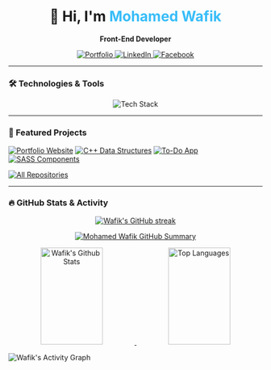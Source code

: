 <h1 align="center">👋 Hi, I'm <span style="color:#38bdf8">Mohamed Wafik</span></h1>

<p align="center"><strong>Front-End Developer</strong></p>

<p align="center">
  <a href="https://my-portfolio-mohamedwafik.netlify.app" target="_blank">
    <img src="https://img.shields.io/badge/Portfolio-0ea5e9?style=for-the-badge&logo=vercel&logoColor=white" alt="Portfolio" />
  </a>
  <a href="https://linkedin.com/in/mohamed-wafik" target="_blank">
    <img src="https://img.shields.io/badge/LinkedIn-0077B5?logo=linkedin&style=for-the-badge&logoColor=white" alt="LinkedIn" />
  </a>
  <a href="https://www.facebook.com/mohamed.wafek.506222" target="_blank">
    <img src="https://img.shields.io/badge/Facebook-1877F2?logo=facebook&style=for-the-badge&logoColor=white" alt="Facebook" />
  </a>
</p>

---

### 🛠️ Technologies & Tools

<p align="center">
  <img src="https://skillicons.dev/icons?i=html,css,sass,js,ts,cpp,git" alt="Tech Stack" />
</p>

---

### 🚀 Featured Projects

[![Portfolio Website](https://github-readme-stats.vercel.app/api/pin/?username=mohamed-wafik&repo=my-portfolio&border_color=38bdf8&bg_color=0D1117&title_color=C9D1D9&text_color=8B949E&icon_color=38bdf8)](https://github.com/mohamed-wafik/my-portfolio)
[![C++ Data Structures](https://github-readme-stats.vercel.app/api/pin/?username=mohamed-wafik&repo=cpp-dsa&border_color=7F3FBF&bg_color=0D1117&title_color=C9D1D9&text_color=8B949E&icon_color=7F3FBF)](https://github.com/mohamed-wafik/cpp-dsa)
[![To-Do App](https://github-readme-stats.vercel.app/api/pin/?username=mohamed-wafik&repo=todo-app&border_color=22c55e&bg_color=0D1117&title_color=C9D1D9&text_color=8B949E&icon_color=22c55e)](https://github.com/mohamed-wafik/todo-app)
[![SASS Components](https://github-readme-stats.vercel.app/api/pin/?username=mohamed-wafik&repo=sass-components&border_color=facc15&bg_color=0D1117&title_color=C9D1D9&text_color=8B949E&icon_color=facc15)](https://github.com/mohamed-wafik/sass-components)

<p align="left">
  <a href="https://github.com/mohamed-wafik?tab=repositories" target="_blank">
    <img alt="All Repositories" title="All Repositories" src="https://img.shields.io/badge/-All%20Repos-38bdf8?style=for-the-badge&logo=codeforces&logoColor=white"/>
  </a>
</p>

---

### 🔥 GitHub Stats & Activity

<p align="center">
  <a href="https://github.com/mohamed-wafik/profile">
    <img src="https://github-readme-streak-stats.herokuapp.com/?user=mohamed-wafik&theme=radical&border=38bdf8&background=0D1117" alt="Wafik's GitHub streak"/>
  </a>
</p>

<p align="center">
  <a href="https://github.com/mohamed-wafik">
    <img src="https://github-profile-summary-cards.vercel.app/api/cards/profile-details?username=mohamed-wafik&theme=radical" alt="Mohamed Wafik GitHub Summary"/>
  </a>
</p>

<p align="center">
  <a href="https://github.com/mohamed-wafik">
    <img alt="Wafik's Github Stats" src="https://denvercoder1-github-readme-stats.vercel.app/api?username=mohamed-wafik&show_icons=true&count_private=true&theme=react&border_color=38bdf8&bg_color=0D1117&title_color=38bdf8&icon_color=38bdf8" height="192px" width="49.5%"/>
  </a>
  <a href="https://github.com/mohamed-wafik">
    <img alt="Top Languages" src="https://denvercoder1-github-readme-stats.vercel.app/api/top-langs/?username=mohamed-wafik&langs_count=8&layout=compact&theme=react&border_color=38bdf8&bg_color=0D1117&title_color=38bdf8&icon_color=38bdf8" height="192px" width="49.5%"/>
  </a>
</p>

![Wafik's Activity Graph](https://github-readme-activity-graph.vercel.app/graph?username=mohamed-wafik&custom_title=Mohamed%20Wafik's%20GitHub%20Activity%20Graph&bg_color=0D1117&color=38bdf8&line=38bdf8&point=38bdf8&area_color=38bdf8&title_color=ffffff&area=true)

